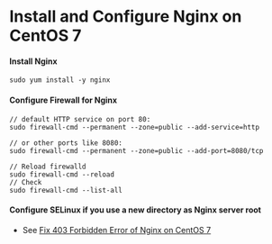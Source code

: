 # Install and Configure Nginx on CentOS 7

#### Install Nginx

    sudo yum install -y nginx

#### Configure Firewall for Nginx

    // default HTTP service on port 80:
    sudo firewall-cmd --permanent --zone=public --add-service=http
    
    // or other ports like 8080:
    sudo firewall-cmd --permanent --zone=public --add-port=8080/tcp
    
    // Reload firewalld
    sudo firewall-cmd --reload
    // Check
    sudo firewall-cmd --list-all

####  Configure SELinux if you use a new directory as Nginx server root
* See [Fix 403 Forbidden Error of Nginx on CentOS 7](https://github.com/northbright/Notes/blob/master/nginx/fix-403-forbidden-error-of-nginx-on-centos.md)
